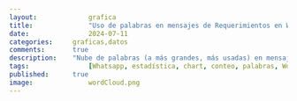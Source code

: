 ```yaml
---
layout: 			grafica
title:  			"Uso de palabras en mensajes de Requerimientos en WhatsApp"
date:   			2024-07-11
categories: 	graficas,datos
comments: 		true
description: 	"Nube de palabras (a más grandes, más usadas) en mensajes de requerimiento en más de 30 grupos de WhatsApp. Se recogen sólo palabras que se hayan repetido en al menos 10 mensajes, caracteres alfanuméricos, sólo números que formen parte de palabras (como '5to') y de los últimos 7 días. La muestra actual va del 7/7/2024 al 15/7/2024"
tags: 				[Whatsapp, estadística, chart, conteo, palabras, WordCloud, Requerimieno, casa, norte, alquiler, anillo]
published: 		true
image: 				wordCloud.png
---
```




  <canvas id="wordCloudChart"></canvas>

  <script>
    // Datos JSON
    var data = [
    		{
				  "count": 181,
				  "word": "casa"
				},
				{
				  "count": 175,
				  "word": "norte"
				},
				{
				  "count": 174,
				  "word": "alquiler"
				},
				{
				  "count": 168,
				  "word": "anillo"
				},
				{
				  "count": 163,
				  "word": "dormitorios"
				},
				{
				  "count": 131,
				  "word": "departamento"
				},
				{
				  "count": 121,
				  "word": "equipetrol"
				},
				{
				  "count": 118,
				  "word": "venta"
				},
				{
				  "count": 109,
				  "word": "compra"
				},
				{
				  "count": 90,
				  "word": "condominio"
				},
				{
				  "count": 88,
				  "word": "ppto"
				},
				{
				  "count": 63,
				  "word": "dormitorio"
				},
				{
				  "count": 60,
				  "word": "monoambiente"
				},
				{
				  "count": 54,
				  "word": "terreno"
				},
				{
				  "count": 53,
				  "word": "amoblado"
				},
				{
				  "count": 42,
				  "word": "fuera"
				},
				{
				  "count": 42,
				  "word": "contado"
				},
				{
				  "count": 41,
				  "word": "4to"
				},
				{
				  "count": 40,
				  "word": "pago"
				},
				{
				  "count": 40,
				  "word": "parqueo"
				},
				{
				  "count": 38,
				  "word": "dpto"
				},
				{
				  "count": 35,
				  "word": "garaje"
				},
				{
				  "count": 35,
				  "word": "anticretico"
				},
				{
				  "count": 32,
				  "word": "alemana"
				},
				{
				  "count": 32,
				  "word": "beni"
				},
				{
				  "count": 31,
				  "word": "7mo"
				},
				{
				  "count": 31,
				  "word": "dentro"
				},
				{
				  "count": 31,
				  "word": "inmediata"
				},
				{
				  "count": 30,
				  "word": "preferencia"
				},
				{
				  "count": 28,
				  "word": "urubo"
				},
				{
				  "count": 28,
				  "word": "solo"
				},
				{
				  "count": 28,
				  "word": "acorde"
				},
				{
				  "count": 27,
				  "word": "5to"
				},
				{
				  "count": 26,
				  "word": "banzer"
				},
				{
				  "count": 26,
				  "word": "máximo"
				},
				{
				  "count": 25,
				  "word": "tenga"
				},
				{
				  "count": 25,
				  "word": "habitaciones"
				},
				{
				  "count": 24,
				  "word": "depto"
				},
				{
				  "count": 24,
				  "word": "urgente"
				},
				{
				  "count": 23,
				  "word": "cerca"
				},
				{
				  "count": 23,
				  "word": "sur"
				},
				{
				  "count": 23,
				  "word": "avenida"
				},
				{
				  "count": 23,
				  "word": "tipo"
				},
				{
				  "count": 22,
				  "word": "estrenar"
				},
				{
				  "count": 22,
				  "word": "este"
				},
				{
				  "count": 20,
				  "word": "superficie"
				},
				{
				  "count": 19,
				  "word": "oeste"
				},
				{
				  "count": 19,
				  "word": "6to"
				},
				{
				  "count": 18,
				  "word": "cocina"
				},
				{
				  "count": 18,
				  "word": "8vo"
				},
				{
				  "count": 17,
				  "word": "dorm"
				},
				{
				  "count": 17,
				  "word": "cualquier"
				},
				{
				  "count": 17,
				  "word": "entrega"
				},
				{
				  "count": 16,
				  "word": "usd"
				},
				{
				  "count": 16,
				  "word": "dos"
				},
				{
				  "count": 16,
				  "word": "local"
				},
				{
				  "count": 16,
				  "word": "oficial"
				},
				{
				  "count": 15,
				  "word": "abierto"
				},
				{
				  "count": 15,
				  "word": "canal"
				},
				{
				  "count": 15,
				  "word": "sky"
				},
				{
				  "count": 15,
				  "word": "nuevo"
				},
				{
				  "count": 15,
				  "word": "mejor"
				},
				{
				  "count": 15,
				  "word": "requiero"
				},
				{
				  "count": 14,
				  "word": "independiente"
				},
				{
				  "count": 14,
				  "word": "cambio"
				},
				{
				  "count": 14,
				  "word": "minimo"
				},
				{
				  "count": 14,
				  "word": "mínimo"
				},
				{
				  "count": 14,
				  "word": "suite"
				},
				{
				  "count": 13,
				  "word": "piscina"
				},
				{
				  "count": 13,
				  "word": "max"
				},
				{
				  "count": 13,
				  "word": "toma"
				},
				{
				  "count": 13,
				  "word": "radial"
				},
				{
				  "count": 13,
				  "word": "sirari"
				},
				{
				  "count": 13,
				  "word": "dólares"
				},
				{
				  "count": 13,
				  "word": "info"
				},
				{
				  "count": 12,
				  "word": "palmas"
				},
				{
				  "count": 12,
				  "word": "financiamiento"
				},
				{
				  "count": 12,
				  "word": "sociales"
				},
				{
				  "count": 12,
				  "word": "maximo"
				},
				{
				  "count": 12,
				  "word": "3er"
				},
				{
				  "count": 12,
				  "word": "preventa"
				},
				{
				  "count": 12,
				  "word": "urbari"
				},
				{
				  "count": 12,
				  "word": "adelante"
				},
				{
				  "count": 12,
				  "word": "sólo"
				},
				{
				  "count": 12,
				  "word": "oficina"
				},
				{
				  "count": 12,
				  "word": "mil"
				},
				{
				  "count": 12,
				  "word": "muebles"
				},
				{
				  "count": 11,
				  "word": "doble"
				},
				{
				  "count": 11,
				  "word": "zonas"
				},
				{
				  "count": 11,
				  "word": "negocio"
				},
				{
				  "count": 11,
				  "word": "ideal"
				},
				{
				  "count": 11,
				  "word": "sirve"
				},
				{
				  "count": 11,
				  "word": "presup"
				},
				{
				  "count": 11,
				  "word": "nueva"
				},
				{
				  "count": 11,
				  "word": "comercial"
				},
				{
				  "count": 11,
				  "word": "patio"
				},
				{
				  "count": 10,
				  "word": "amoblada"
				},
				{
				  "count": 10,
				  "word": "puede"
				},
				{
				  "count": 10,
				  "word": "dumont"
				},
				{
				  "count": 10,
				  "word": "baño"
				},
				{
				  "count": 10,
				  "word": "isuto"
				}];

    // Convertir los datos JSON a la estructura requerida
    var labels = data.map(item => item.word);
    var values = data.map(item => item.count);

    // Función de normalización lineal para escalar los valores
    function normalize(values, newMin, newMax) {
      var min = Math.min(...values);
      var max = Math.max(...values);
      return values.map(value => ((value - min) * (newMax - newMin)) / (max - min) + newMin);
    }

    // Escalar los valores para que estén entre 9 y 90
    var sizes = normalize(values, 10, 150);
    //var sizes = values;

    // Configuración del gráfico
    const config = {
      type: 'wordCloud',
      data: {
        labels: labels,
        datasets: [
          {
            label: 'Importancia',
            data: sizes,
            backgroundColor: '#17BAEF' // Color de las palabras
          },
        ],
      },
      options: {
        plugins: {
          legend: {
            display: false // Ocultar leyenda
          }
        },
        maintainAspectRatio: false, // No mantener la relación de aspecto
        responsive: true // Hacer que el gráfico sea responsive
      }
    };

    // Crear la instancia del gráfico de nube de palabras
    var ctx = document.getElementById('wordCloudChart').getContext('2d');
    new Chart(ctx, config);
  </script>

